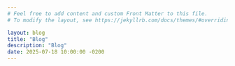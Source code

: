 ```yaml
---
# Feel free to add content and custom Front Matter to this file.
# To modify the layout, see https://jekyllrb.com/docs/themes/#overriding-theme-defaults

layout: blog
title: "Blog"
description: "Blog"
date: 2025-07-18 10:00:00 -0200
---
```

